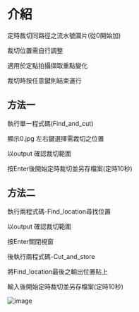 介紹
=
定時裁切同路徑之流水號圖片(從0開始加)

裁切位置需自行調整

適用於定點拍攝擷取重點變化

裁切時按任意鍵則結束運行

方法一
-
執行單一程式碼(Find_and_cut)

顯示0.jpg 左右鍵選擇需裁切之位置

以output 確認裁切範圍

按Enter後開始定時裁切並另存檔案(定時10秒)

方法二
-
執行兩程式碼-Find_location尋找位置

以output 確認裁切範圍

按Enter關閉視窗

後執行兩程式碼-Cut_and_store

將Find_location最後之輸出位置貼上

輸入後開始定時裁切並另存檔案(定時10秒)

![image](https://github.com/t33287720/Cut-Picture/assets/150265747/ad5e8083-e29a-4e6e-9bcf-a18240a220bd)
